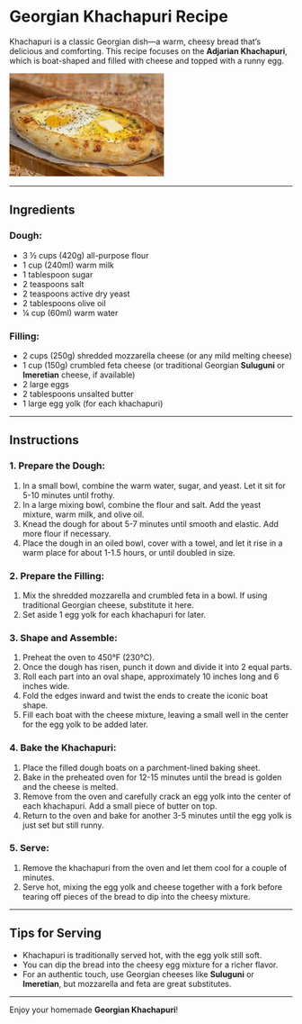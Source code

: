 # Georgian Khachapuri Recipe

Khachapuri is a classic Georgian dish—a warm, cheesy bread that’s delicious and comforting. This recipe focuses on the **Adjarian Khachapuri**, which is boat-shaped and filled with cheese and topped with a runny egg.

![blabla](../images/khachapuri.jpg)

---

## Ingredients

### Dough:
- 3 ½ cups (420g) all-purpose flour
- 1 cup (240ml) warm milk
- 1 tablespoon sugar
- 2 teaspoons salt
- 2 teaspoons active dry yeast
- 2 tablespoons olive oil
- ¼ cup (60ml) warm water

### Filling:
- 2 cups (250g) shredded mozzarella cheese (or any mild melting cheese)
- 1 cup (150g) crumbled feta cheese (or traditional Georgian **Suluguni** or **Imeretian** cheese, if available)
- 2 large eggs
- 2 tablespoons unsalted butter
- 1 large egg yolk (for each khachapuri)

---

## Instructions

### 1. Prepare the Dough:
1. In a small bowl, combine the warm water, sugar, and yeast. Let it sit for 5-10 minutes until frothy.
2. In a large mixing bowl, combine the flour and salt. Add the yeast mixture, warm milk, and olive oil.
3. Knead the dough for about 5-7 minutes until smooth and elastic. Add more flour if necessary.
4. Place the dough in an oiled bowl, cover with a towel, and let it rise in a warm place for about 1-1.5 hours, or until doubled in size.

### 2. Prepare the Filling:
1. Mix the shredded mozzarella and crumbled feta in a bowl. If using traditional Georgian cheese, substitute it here.
2. Set aside 1 egg yolk for each khachapuri for later.

### 3. Shape and Assemble:
1. Preheat the oven to 450°F (230°C).
2. Once the dough has risen, punch it down and divide it into 2 equal parts.
3. Roll each part into an oval shape, approximately 10 inches long and 6 inches wide.
4. Fold the edges inward and twist the ends to create the iconic boat shape.
5. Fill each boat with the cheese mixture, leaving a small well in the center for the egg yolk to be added later.

### 4. Bake the Khachapuri:
1. Place the filled dough boats on a parchment-lined baking sheet.
2. Bake in the preheated oven for 12-15 minutes until the bread is golden and the cheese is melted.
3. Remove from the oven and carefully crack an egg yolk into the center of each khachapuri. Add a small piece of butter on top.
4. Return to the oven and bake for another 3-5 minutes until the egg yolk is just set but still runny.

### 5. Serve:
1. Remove the khachapuri from the oven and let them cool for a couple of minutes.
2. Serve hot, mixing the egg yolk and cheese together with a fork before tearing off pieces of the bread to dip into the cheesy mixture.

---

## Tips for Serving
- Khachapuri is traditionally served hot, with the egg yolk still soft.
- You can dip the bread into the cheesy egg mixture for a richer flavor.
- For an authentic touch, use Georgian cheeses like **Suluguni** or **Imeretian**, but mozzarella and feta are great substitutes.

---

Enjoy your homemade **Georgian Khachapuri**!
